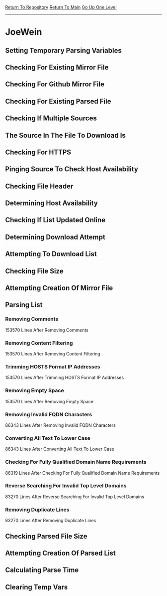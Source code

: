 [Return To Repository](https://github.com/deathbybandaid/piholeparser/)
[Return To Main](https://github.com/deathbybandaid/piholeparser/blob/master/RecentRunLogs/Mainlog.md)
[Go Up One Level](https://github.com/deathbybandaid/piholeparser/blob/master/RecentRunLogs/TopLevelScripts/30-Processing-External-Blacklists.md)
____________________________________
# JoeWein
## Setting Temporary Parsing Variables
## Checking For Existing Mirror File
## Checking For Github Mirror File
## Checking For Existing Parsed File
## Checking If Multiple Sources
## The Source In The File To Download Is
## Checking For HTTPS
## Pinging Source To Check Host Availability
## Checking File Header
## Determining Host Availability
## Checking If List Updated Online
## Determining Download Attempt
## Attempting To Download List
## Checking File Size
## Attempting Creation Of Mirror File
## Parsing List
### Removing Comments
153570 Lines After Removing Comments
### Removing Content Filtering
153570 Lines After Removing Content Filtering
### Trimming HOSTS Format IP Addresses
153570 Lines After Trimming HOSTS Format IP Addresses
### Removing Empty Space
153570 Lines After Removing Empty Space
### Removing Invalid FQDN Characters
86343 Lines After Removing Invalid FQDN Characters
### Converting All Text To Lower Case
86343 Lines After Converting All Text To Lower Case
### Checking For Fully Qualified Domain Name Requirements
86319 Lines After Checking For Fully Qualified Domain Name Requirements
### Reverse Searching For Invalid Top Level Domains
83270 Lines After Reverse Searching For Invalid Top Level Domains
### Removing Duplicate Lines
83270 Lines After Removing Duplicate Lines
## Checking Parsed File Size
## Attempting Creation Of Parsed List
## Calculating Parse Time
## Clearing Temp Vars
